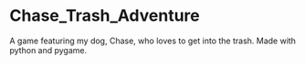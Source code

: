 # Chase_Trash_Adventure
A game featuring my dog, Chase, who loves to get into the trash. Made with python and pygame.

